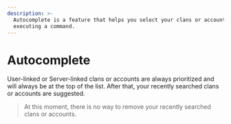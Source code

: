 ```yaml
---
description: >-
  Autocomplete is a feature that helps you select your clans or accounts while
  executing a command.
---
```


# Autocomplete

User-linked or Server-linked clans or accounts are always prioritized and will always be at the top of the list. After that, your recently searched clans or accounts are suggested.

> At this moment, there is no way to remove your recently searched clans or accounts.
